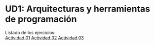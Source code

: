 # UD1: Arquitecturas y herramientas de programación

Listado de los ejercicios: <br/>
[Actividad 01](https://github.com/JaviEpi/DWEC/tree/main/UD1-ARQUITECTURAS/A1-HolaMundo)
[Actividad 02](https://github.com/JaviEpi/DWEC/blob/main/UD1-ARQUITECTURAS/A2-Navegadores/Tarea12NavegadoresHerramientasDesarrolloJavierEpifanioLopez.pdf)
[Actividad 03](https://github.com/JaviEpi/DWEC/tree/main/UD1-ARQUITECTURAS/A3-EtiquetaScript)
